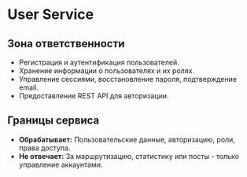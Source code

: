 # User Service

## Зона ответственности

- Регистрация и аутентификация пользователей.
- Хранение информации о пользователях и их ролях.
- Управление сессиями, восстановление пароля, подтверждение email.
- Предоставление REST API для авторизации.

## Границы сервиса

- **Обрабатывает:** Пользовательские данные, авторизацию, роли, права доступа.
- **Не отвечает:** За маршрутизацию, статистику или посты - только управление аккаунтами.